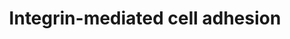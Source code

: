 ---
annotations:
- type: Pathway Ontology
  value: integrin mediated signaling pathway
authors:
- MaintBot
- Thomas
- Ddigles
description: 'Integrins are receptors that mediate attachment between a cell and the
  tissues surrounding it, which may be other cells or the extracellular matrix (ECM).
  They also play a role in cell signaling and thereby define cellular shape, mobility,
  and regulate the cell cycle.  Source: [[wikipedia:Integrins|Wikipedia]]'
last-edited: 2013-10-17
organisms:
- Danio rerio
redirect_from:
- /index.php/Pathway:WP1386
- /instance/WP1386
schema-jsonld:
- '@context': https://schema.org/
  '@id': https://wikipathways.github.io/pathways/WP1386.html
  '@type': Dataset
  creator:
    '@type': Organization
    name: WikiPathways
  description: 'Integrins are receptors that mediate attachment between a cell and
    the tissues surrounding it, which may be other cells or the extracellular matrix
    (ECM). They also play a role in cell signaling and thereby define cellular shape,
    mobility, and regulate the cell cycle.  Source: [[wikipedia:Integrins|Wikipedia]]'
  keywords:
  - cav2
  - SOS1
  - CAPN11
  - itgb5
  - LOC570868
  - ITGAX
  - map2k1
  - zgc:172137
  - capn2l
  - itga2b
  - LOC571984
  - crk
  - ITGAE
  - LOC797491
  - zgc:153787
  - mapk6
  - raf1
  - CH211-127H20.2
  - itgav
  - capn7
  - RAC3
  - rho
  - HRAS
  - mapk7
  - PAK3
  - LOC100007176
  - p110
  - map2k6
  - CAPN1
  - pak2a
  - ARHGEF7
  - MYO
  - LOC570311
  - LOC572348
  - ITGA11
  - itgb8
  - mapk10
  - ITGB1
  - ITGA4
  - zgc:92014
  - zgc:175192
  - VAV2
  - MAP2K3
  - LOC557935
  - TNS1
  - zgc:172250
  - capn9
  - dock1
  - sepp1a
  - pxn
  - zgc:162320
  - itgb3b
  - LOC563639
  - braf
  - PI5K
  - ITGAM
  - MAPK12
  - itga5
  - MYLK2
  - mapk4
  - LOC407685
  - ilk
  - CAPN6
  - zgc:92074
  - CAPNS1
  - CSK
  - rock2a
  - CAPN5
  - pak1
  - LOC557797
  - ITGA8
  - zgc:63474
  - LOC560549
  - rap1b
  - ACTN
  - PAK6
  - ITGB4
  - DKEY-234H16.4
  - rac2
  - LOC792354
  - itga6
  - ROCK1
  - LOC100151619
  - mapk1
  - capn3
  - tln1
  - ITGA7
  - wu:fk86g11
  - ITGAL
  - LOC100002756
  - cav1
  - rap1a
  - pik3r2
  - cdc42l
  - rac1
  - akt2
  - src
  - zgc:171680
  - fynb
  - ptk2.1
  - grb2
  - cav3
  - MYO-P
  - vcl
  license: CC0
  name: Integrin-mediated cell adhesion
seo: CreativeWork
title: Integrin-mediated cell adhesion
wpid: WP1386
---